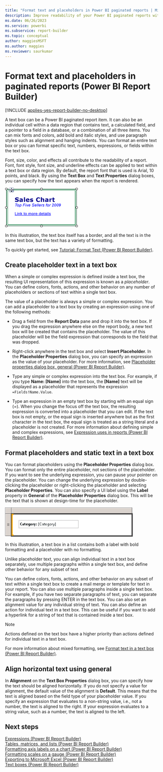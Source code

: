 ```yaml
---
title: "Format text and placeholders in Power BI paginated reports | Microsoft Docs"
description: Improve readability of your Power BI paginated reports with format choices for fonts, styles, colors, and alignment within text or a data region in Power BI Report Builder.
ms.date: 06/26/2023
ms.service: powerbi
ms.subservice: report-builder
ms.topic: conceptual
author: maggiesMSFT
ms.author: maggies
ms.reviewer: saurkumar
---
```

# Format text and placeholders in paginated reports (Power BI Report Builder)

[!INCLUDE [applies-yes-report-builder-no-desktop](../../includes/applies-yes-report-builder-no-desktop.md)]

A text box can be a Power BI paginated report item. It can also be an individual cell within a data region that contains text, a calculated field, and a pointer to a field in a database, or a combination of all three items. You can mix fonts and colors, add bold and italic styles, and use paragraph styles such as alignment and hanging indents. You can format an entire text box or you can format specific text, numbers, expressions, or fields within the text box.  
  
 Font, size, color, and effects all contribute to the readability of a report. Font, font style, font size, and underline effects can be applied to text within a text box or data region. By default, the report font that is used is Arial, 10 points, and black. By using the **Text Box** and **Text Properties** dialog boxes, you can specify how the text appears when the report is rendered.  
  
 ![Screenshot showing Mixed Format Text.](../report-design/media/mixed-format-text.gif "Screenshot showing Mixed Format Text")  
  
 In this illustration, the text box itself has a border, and all the text is in the same text box, but the text has a variety of formatting.  
  
 To quickly get started, see [Tutorial: Format Text (Power BI Report Builder)](/sql/reporting-services/tutorial-format-text-report-builder).  
    
  
## Create placeholder text in a text box  
 When a simple or complex expression is defined inside a text box, the resulting UI representation of this expression is known as a *placeholder*. You can define colors, fonts, actions, and other behavior on any number of placeholders or sections of text within a single text box.  
  
 The value of a placeholder is always a simple or complex expression. You can add a placeholder to a text box by creating an expression using one of the following methods:  
  
- Drag a field from the **Report Data** pane and drop it into the text box. If you drag the expression anywhere else on the report body, a new text box will be created that contains the placeholder. The value of this placeholder will be the field expression that corresponds to the field that was dropped.  
  
- Right-click anywhere in the text box and select **Insert Placeholder**. In the **Placeholder Properties** dialog box, you can specify an expression as the value of your placeholder. For more information, see [Placeholder properties dialog box, general (Power BI Report Builder)](/sql/reporting-services/report-design/text-boxes-report-builder-and-ssrs).  
  
- Type any simple or complex expression into the text box. For example, if you type **Name: [Name]** into the text box, the **[Name]** text will be displayed as a placeholder that represents the expression `=Fields!Name.Value`.  
  
- Type an expression in an empty text box by starting with an equal sign (=). When you change the focus off the text box, the resulting expression is converted into a placeholder that you can edit. If the text box is not empty, or the equal sign is inserted anywhere but as the first character in the text box, the equal sign is treated as a string literal and a placeholder is not created. For more information about defining simple and complex expressions, see [Expression uses in reports (Power BI Report Builder)](/sql/reporting-services/report-design/expression-uses-in-reports-report-builder-and-ssrs).  
  
## Format placeholders and static text in a text box  
 You can format placeholders using the **Placeholder Properties** dialog box. You can format only the entire placeholder, not sections of the placeholder. If you want to see the underlying expression, you can pause your pointer on the placeholder. You can change the underlying expression by double-clicking the placeholder or right-clicking the placeholder and selecting **Placeholder Properties**. You can also specify a UI label using the **Label** property in **General** of the **Placeholder Properties** dialog box. This will be the text that is shown at design-time for the placeholder.  
  
 ![Screenshot showing Mixed Text and Placeholder.](../report-design/media/mixed-text-placeholder.gif "Screenshot showing Mixed Text and Placeholder")  
  
 In this illustration, a text box in a list contains both a label with bold formatting and a placeholder with no formatting.  
  
 Unlike placeholder text, you can align individual text in a text box separately, use multiple paragraphs within a single text box, and define other behavior for any subset of text  
  
 You can define colors, fonts, actions, and other behavior on any subset of text within a single text box to create a mail merge or template for text in your report. You can also use multiple paragraphs inside a single text box. For example, if you have two separate paragraphs of text, you can separate the paragraphs by pressing ENTER in the text box. You can also set an alignment value for any individual string of text. You can also define an action for individual text in a text box. This can be useful if you want to add a hyperlink for a string of text that is contained inside a text box.  
  
> [!NOTE]  
>  Actions defined on the text box have a higher priority than actions defined for individual text in a text box.  
  
 For more information about mixed formatting, see [Format text in a text box (Power BI Report Builder)](/sql/reporting-services/report-design/format-text-in-a-text-box-report-builder-and-ssrs).  
  
## Align horizontal text using general  
 In **Alignment** on the **Text Box Properties** dialog box, you can specify how the text should be aligned horizontally. If you do not specify a value for alignment, the default value of the alignment is **Default**. This means that the text is aligned based on the field type of your placeholder value. If you specify an expression that evaluates to a non-string value, i.e., not a number, the text is aligned to the right. If your expression evaluates to a string value, such as a number, the text is aligned to the left.  
  
## Next steps  
 
 [Expressions (Power BI Report Builder)](../expressions/report-builder-expressions.md)   
 [Tables, matrices, and lists (Power BI Report Builder)](../../paginated-reports/report-builder-tables-matrices-lists.md)   
 [Formatting axis labels on a chart (Power BI Report Builder)](/sql/reporting-services/report-design/formatting-axis-labels-on-a-chart-report-builder-and-ssrs)   
 [Formatting scales on a gauge (Power BI Report Builder)](/sql/reporting-services/report-design/formatting-scales-on-a-gauge-report-builder-and-ssrs)   
 [Exporting to Microsoft Excel (Power BI Report Builder)](/sql/reporting-services/report-builder/exporting-to-microsoft-excel-report-builder-and-ssrs)   
 [Text boxes (Power BI Report Builder)](textbox/text-boxes-report-builder-and-service.md)  
  
